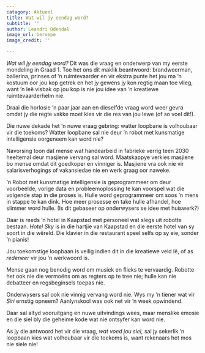 ```yaml
---
catagory: Aktueel
title: Wat wil jy eendag word?
subtitle: ''
author: Leandri Odendal
image_url: beroepe
image_credit: ''

---
```

_Wat wil jy eendag word?_ Dit was die vraag en onderwerp van my eerste mondeling in Graad 1. Toe het ons dit maklik beantwoord: brandweerman, ballerina, prinses of ’n ruimtevaarder en vir ekstra punte het jou ma ’n kostuum oor jou kop getrek en het jy gewens jy kon regtig maan toe vlieg, want ’n leë visbak op jou kop is nie jou idee van ’n kreatiewe ruimtevaarderhelm nie.

Draai die horlosie ’n paar jaar aan en dieselfde vraag word weer gevra omdat jy die regte vakke moet kies vir die res van jou lewe (of so voel dit!).

Die nuwe dekade het ’n nuwe vraag gebring: watter loopbane is volhoubaar vir die toekoms? Watter loopbane sal nie deur ’n robot met kunsmatige intelligensie oorgeneem kan word nie?

Navorsing toon dat mense wat handearbeid in fabrieke verrig teen 2030 heeltemal deur masjiene vervang sal word. Maatskappye verkies masjiene bo mense omdat dit goedkoper en vinniger is. Masjiene vra ook nie vir salarisverhogings of vakansiedae nie en werk graag oor naweke.

‘n Robot met kunsmatige intelligensie is geprogrammeer om deur voorbeelde, vorige data en probleemoplossing te kan voorspel wat die volgende stap in die proses is. Hulle word geprogrammeer om soos ’n mens in stappe te kan dink. Hoe meer prosesse en take hulle afhandel, hoe slimmer word hulle. (Is dit gebaseer op onderwysers se idee met huiswerk?)

Daar is reeds ’n hotel in Kaapstad met personeel wat slegs uit robotte bestaan. _Hotel Sky_ is in die hartjie van Kaapstad en die eerste hotel van sy soort in die wêreld. Die klavier in die restaurant speel selfs op sy eie, sonder ’n pianis!

Jou toekomstige loopbaan is veilig indien dit in die kreatiewe veld lê, of as _redeneer_ vir jou ’n werkwoord is.

Mense gaan nog benodig word om musiek en flieks te vervaardig. Robotte het ook nie die vermoëns om as regters op te tree nie; hulle kan nie debatteer en regsbeginsels toepas nie.

Onderwysers sal ook nie vinnig vervang word nie. Wys my ’n tiener wat vir _Siri_ ernstig opneem? Aanlynskool was ook net vir ’n week opwindend.

Daar sal altyd vooruitgang en nuwe uitvindings wees, maar menslike emosie en die siel bly die geheime kode wat nie ontsyfer kan word nie.

As jy die antwoord het vir die vraag, _wat voed jou siel,_ sal jy sekerlik ’n loopbaan kies wat volhoubaar vir die toekoms is, want rekenaars het mos nie siele nie!
